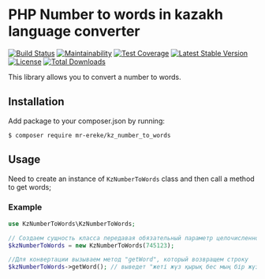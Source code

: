 # PHP Number to words in kazakh language converter

[![Build Status](https://travis-ci.com/Mr-Ereke/kz_number_to_words.svg?branch=main)](https://travis-ci.com/Mr-Ereke/kz_number_to_words)
[![Maintainability](https://api.codeclimate.com/v1/badges/a99a88d28ad37a79dbf6/maintainability)](https://codeclimate.com/github/codeclimate/codeclimate/maintainability)
[![Test Coverage](https://api.codeclimate.com/v1/badges/a99a88d28ad37a79dbf6/test_coverage)](https://codeclimate.com/github/codeclimate/codeclimate/test_coverage)
[![Latest Stable Version](https://poser.pugx.org/mr-ereke/kz_number_to_words/v)](//packagist.org/packages/mr-ereke/kz_number_to_words)
[![License](https://poser.pugx.org/mr-ereke/kz_number_to_words/license)](//packagist.org/packages/mr-ereke/kz_number_to_words)
[![Total Downloads](https://poser.pugx.org/mr-ereke/kz_number_to_words/downloads)](//packagist.org/packages/mr-ereke/kz_number_to_words)


This library allows you to convert a number to words.

## Installation

Add package to your composer.json by running:

```
$ composer require mr-ereke/kz_number_to_words
```

## Usage

Need to create an instance of `KzNumberToWords` class and then call a method to get words;

### Example

```php
use KzNumberToWords\KzNumberToWords;

// Создаем сущность класса передавая обязательный параметр целочисленного типа (можно отрицательный) 
$kzNumberToWords = new KzNumberToWords(745123);

//Для конвертации вызываем метод "getWord", который возвращем строку
$kzNumberToWords->getWord(); // выведет "жеті жүз қырық бес мың бір жүз жиырма үш"
```
